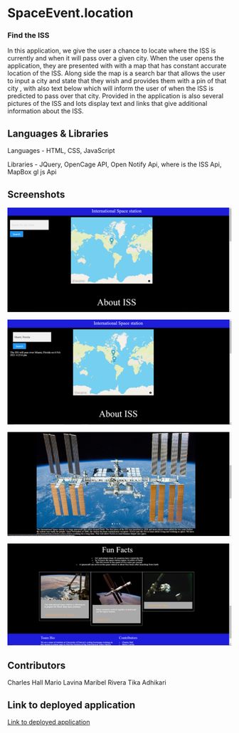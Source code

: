 # SpaceEvent.location


### Find the ISS 

In this application, we give the user a chance to locate where the ISS is currently and when it will pass over a given city. When the user opens the application, they are presented with with a map that has constant accurate location of the ISS. Along side the map is a search bar that allows the user to input a city and state that they wish and provides them with a pin of that city , with also text below which will inform the user of when the ISS is predicted to pass over that city. Provided in the application is also several pictures of the ISS and lots display text and links that give additional information about the ISS. 



## Languages & Libraries 

Languages - HTML, CSS, JavaScript

Libraries - JQuery, OpenCage API, Open Notify Api, where is the ISS Api, MapBox gl js Api



## Screenshots

![Picture of map showing ISS location](assets/project1.png)

![Picture of new city pin and text of when ISS will pass over that city](assets/project12.png)

![Picture of carousel of 4 different ISS pictures](assets/project13.png)

![Picture of additional information of ISS](assets/project14.png)


## Contributors 

Charles Hall
Mario Lavina
Maribel Rivera
Tika Adhikari



## Link to deployed application 

[Link to deployed application](https://tika27.github.io/SpaceEvent.location/)